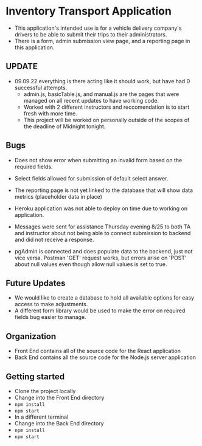 # Inventory Transport Application

- This application's intended use is for a vehicle delivery company's drivers to be able to submit their trips to their administrators.
- There is a form, admin submission view page, and a reporting page in this application.

## UPDATE
- 09.09.22 everything is there acting like it should work, but have had 0 successful attempts.
  - admin.js, basicTable.js, and manual.js are the pages that were managed on all recent updates to have working code. 
  - Worked with 2 different instructors and reccomendation is to start fresh with more time.
  - This project will be worked on personally outside of the scopes of the deadline of Midnight tonight.

## Bugs
- Does not show error when submitting an invalid form based on the required fields.
- Select fields allowed for submission of default select answer.
- The reporting page is not yet linked to the database that will show data metrics (placeholder data in place)
- Heroku application was not able to deploy on time due to working on application.

- Messages were sent for assistance Thursday evening 8/25 to both TA and instructor about not being able to connect submission to backend and did not receive a response. 
- pgAdmin is connected and does populate data to the backend, just not vice versa. Postman 'GET' request works, but errors arise on 'POST' about null values even though allow null values is set to true.

## Future Updates
- We would like to create a database to hold all available options for easy access to make adjustments.
- A different form library would be used to make the error on required fields bug easier to manage.

## Organization
- Front End contains all of the source code for the React application
- Back End contains all the source code for the Node.js server application

## Getting started
- Clone the project locally
- Change into the Front End directory
- `npm install`
- `npm start`
- In a different terminal
- Change into the Back End directory
- `npm install`
- `npm start`
